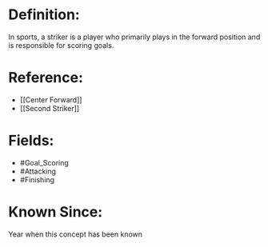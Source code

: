 

# Definition:
In sports, a striker is a player who primarily plays in the forward position and is responsible for scoring goals.

# Reference:
- [[Center Forward]]
- [[Second Striker]]

# Fields: 
- #Goal_Scoring
- #Attacking
- #Finishing

# Known Since:
Year when this concept has been known

